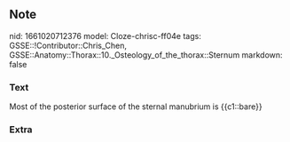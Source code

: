 ## Note
nid: 1661020712376
model: Cloze-chrisc-ff04e
tags: GSSE::!Contributor::Chris_Chen, GSSE::Anatomy::Thorax::10._Osteology_of_the_thorax::Sternum
markdown: false

### Text
<div class='toggle'>
  Most of the posterior surface of the sternal manubrium is
  {{c1::bare}}
</div>

### Extra

